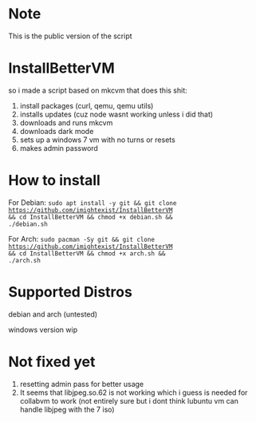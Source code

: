 # Note
This is the public version of the script

# InstallBetterVM

so i made a script based on mkcvm that does this shit:
1. install packages (curl, qemu, qemu utils)
2. installs updates (cuz node wasnt working unless i did that)
3. downloads and runs mkcvm
4. downloads dark mode
5. sets up a windows 7 vm with no turns or resets
6. makes admin password

# How to install
For Debian:
<code>sudo apt install -y git && git clone https://github.com/imightexist/InstallBetterVM && cd InstallBetterVM && chmod +x debian.sh && ./debian.sh</code>

For Arch:
<code>sudo pacman -Sy git && git clone https://github.com/imightexist/InstallBetterVM && cd InstallBetterVM && chmod +x arch.sh && ./arch.sh</code>

# Supported Distros
debian and arch (untested)

windows version wip

# Not fixed yet
1. resetting admin pass for better usage
2. It seems that libjpeg.so.62 is not working which i guess is needed for collabvm to work (not entirely sure but i dont think lubuntu vm can handle libjpeg with the 7 iso)

